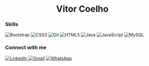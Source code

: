 <div>
  <h1 align="center">Vitor Coelho</h1>
<div>
<div>
  <h3>Skills</h3>
  <img src="https://img.shields.io/badge/Bootstrap-563D7C?style=for-the-badge&logo=bootstrap&logoColor=white" alt="Bootstrap">
  <img src="https://img.shields.io/badge/CSS3-1572B6?style=for-the-badge&logo=css3&logoColor=white" alt="CSS3">
  <img src="https://img.shields.io/badge/Git-E20230?style=for-the-badge&logo=git&logoColor=white" alt="Git">
  <img src="https://img.shields.io/badge/HTML5-E34F26?style=for-the-badge&logo=html5&logoColor=white" alt="HTML5">
  <img src="https://img.shields.io/badge/Java-ED8B00?style=for-the-badge&logo=java&logoColor=white" alt="Java">
  <img src="https://img.shields.io/badge/JavaScript-F7DF1E?style=for-the-badge&logo=javascript&logoColor=black" alt="JavaScript">
  <img src="https://img.shields.io/badge/MySQL-00000F?style=for-the-badge&logo=mysql&logoColor=white" alt="MySQL">
  
  <h3>Connect with me</h3>
  <a href="https://www.linkedin.com/in/vitorcoelhot"><img src="https://img.shields.io/badge/LinkedIn-0077B5?style=for-the-badge&logo=linkedin&logoColor=white" target="_blank" alt="LinkedIn">
  <a href="mailto:vitorcoelhosilvat@gmail.com"><img src="https://img.shields.io/badge/Gmail-D14836?style=for-the-badge&logo=gmail&logoColor=white" target="_blank" alt="Gmail"></a>
  <a href="https://api.whatsapp.com/send/?phone=%2B5511945038667&text&app_absent=0"><img src="https://img.shields.io/badge/WhatsApp-25D366?style=for-the-badge&logo=whatsapp&logoColor=white" target="_blank" alt="WhatsApp"></a>
</div>
